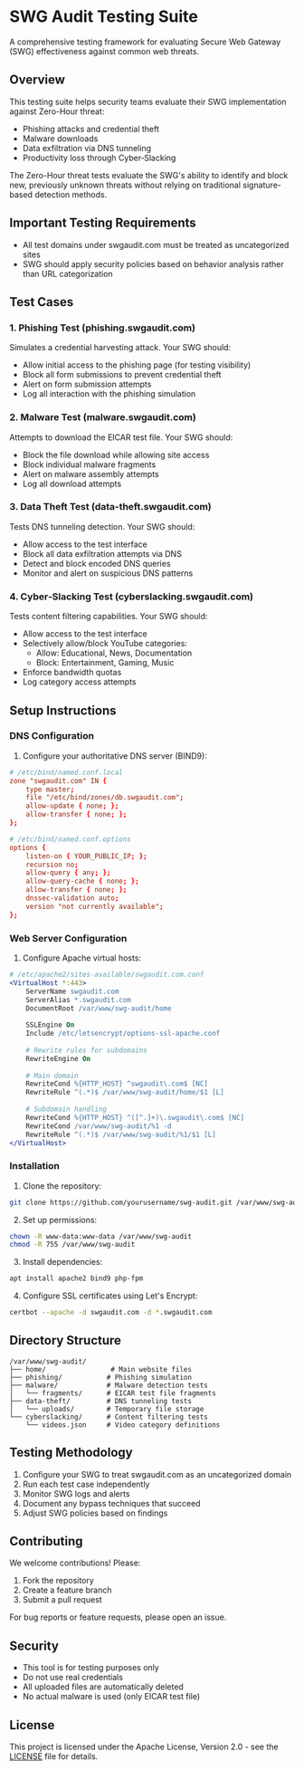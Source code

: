 <!--
   Copyright 2024 SWG Audit Contributors

   Licensed under the Apache License, Version 2.0 (the "License");
   you may not use this file except in compliance with the License.
   You may obtain a copy of the License at

       http://www.apache.org/licenses/LICENSE-2.0

   Unless required by applicable law or agreed to in writing, software
   distributed under the License is distributed on an "AS IS" BASIS,
   WITHOUT WARRANTIES OR CONDITIONS OF ANY KIND, either express or implied.
   See the License for the specific language governing permissions and
   limitations under the License.
-->

# SWG Audit Testing Suite
A comprehensive testing framework for evaluating Secure Web Gateway (SWG) effectiveness against common web threats.

## Overview
This testing suite helps security teams evaluate their SWG implementation against Zero-Hour threat:
- Phishing attacks and credential theft
- Malware downloads 
- Data exfiltration via DNS tunneling
- Productivity loss through Cyber‑Slacking

The Zero-Hour threat tests evaluate the SWG's ability to identify and block new, previously unknown threats without relying on traditional signature-based detection methods.

## Important Testing Requirements
- All test domains under swgaudit.com must be treated as uncategorized sites
- SWG should apply security policies based on behavior analysis rather than URL categorization

## Test Cases

### 1. Phishing Test (phishing.swgaudit.com)
Simulates a credential harvesting attack. Your SWG should:
- Allow initial access to the phishing page (for testing visibility)
- Block all form submissions to prevent credential theft
- Alert on form submission attempts
- Log all interaction with the phishing simulation

### 2. Malware Test (malware.swgaudit.com)  
Attempts to download the EICAR test file. Your SWG should:
- Block the file download while allowing site access
- Block individual malware fragments
- Alert on malware assembly attempts
- Log all download attempts

### 3. Data Theft Test (data-theft.swgaudit.com)
Tests DNS tunneling detection. Your SWG should:
- Allow access to the test interface
- Block all data exfiltration attempts via DNS
- Detect and block encoded DNS queries
- Monitor and alert on suspicious DNS patterns

### 4. Cyber‑Slacking Test (cyberslacking.swgaudit.com)
Tests content filtering capabilities. Your SWG should:
- Allow access to the test interface
- Selectively allow/block YouTube categories:
  * Allow: Educational, News, Documentation
  * Block: Entertainment, Gaming, Music
- Enforce bandwidth quotas
- Log category access attempts

## Setup Instructions

### DNS Configuration
1. Configure your authoritative DNS server (BIND9):

```conf
# /etc/bind/named.conf.local
zone "swgaudit.com" IN {
    type master;
    file "/etc/bind/zones/db.swgaudit.com";
    allow-update { none; };
    allow-transfer { none; };
};

# /etc/bind/named.conf.options
options {
    listen-on { YOUR_PUBLIC_IP; };
    recursion no;
    allow-query { any; };
    allow-query-cache { none; };
    allow-transfer { none; };
    dnssec-validation auto;
    version "not currently available";
};
```

### Web Server Configuration
1. Configure Apache virtual hosts:

```apache
# /etc/apache2/sites-available/swgaudit.com.conf
<VirtualHost *:443>
    ServerName swgaudit.com
    ServerAlias *.swgaudit.com
    DocumentRoot /var/www/swg-audit/home
    
    SSLEngine On
    Include /etc/letsencrypt/options-ssl-apache.conf
    
    # Rewrite rules for subdomains
    RewriteEngine On
    
    # Main domain
    RewriteCond %{HTTP_HOST} ^swgaudit\.com$ [NC]
    RewriteRule ^(.*)$ /var/www/swg-audit/home/$1 [L]
    
    # Subdomain handling
    RewriteCond %{HTTP_HOST} ^([^.]+)\.swgaudit\.com$ [NC]
    RewriteCond /var/www/swg-audit/%1 -d
    RewriteRule ^(.*)$ /var/www/swg-audit/%1/$1 [L]
</VirtualHost>
```

### Installation
1. Clone the repository:
```bash
git clone https://github.com/yourusername/swg-audit.git /var/www/swg-audit
```

2. Set up permissions:
```bash
chown -R www-data:www-data /var/www/swg-audit
chmod -R 755 /var/www/swg-audit
```

3. Install dependencies:
```bash
apt install apache2 bind9 php-fpm
```

4. Configure SSL certificates using Let's Encrypt:
```bash
certbot --apache -d swgaudit.com -d *.swgaudit.com
```

## Directory Structure
```
/var/www/swg-audit/
├── home/                # Main website files
├── phishing/           # Phishing simulation
├── malware/            # Malware detection tests
│   └── fragments/      # EICAR test file fragments
├── data-theft/         # DNS tunneling tests
│   └── uploads/        # Temporary file storage
└── cyberslacking/      # Content filtering tests
    └── videos.json     # Video category definitions
```

## Testing Methodology

1. Configure your SWG to treat swgaudit.com as an uncategorized domain
2. Run each test case independently
3. Monitor SWG logs and alerts
4. Document any bypass techniques that succeed
5. Adjust SWG policies based on findings

## Contributing

We welcome contributions! Please:

1. Fork the repository
2. Create a feature branch
3. Submit a pull request

For bug reports or feature requests, please open an issue.

## Security

- This tool is for testing purposes only
- Do not use real credentials
- All uploaded files are automatically deleted
- No actual malware is used (only EICAR test file)

## License

This project is licensed under the Apache License, Version 2.0 - see the [LICENSE](LICENSE) file for details.